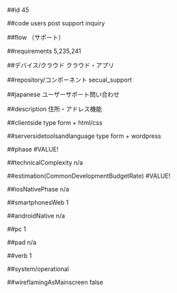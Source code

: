##id
45

##code
users post support inquiry

##flow
（サポート）


##requirements
5,235,241

##デバイス/クラウド
クラウド・アプリ

##repository/コンポーネント
secual_support

##japanese
ユーザーサポート問い合わせ

##description
住所・アドレス機能

##clientside
type form + html/css

##serversidetoolsandlanguage
type form + wordpress

##phase
#VALUE!

##technicalComplexity
n/a

##estimation(CommonDevelopmentBudgetRate)
#VALUE!

##iosNativePhase
n/a

##smartphonesWeb
1

##androidNative
n/a

##pc
1

##pad
n/a

##verb
1

##system/operational


##wireflamingAsMainscreen
false
